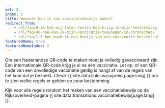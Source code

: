 ```yaml
---
set: 2
index: 2
title: Wanneer kan ik een vaccinatiebewijs maken?
redirect_from: 
    - /nl/faq/8-ik-heb-mij-laten-testen-hoe-krijg-ik-mijn-testuitslag
    - /nl/faq/40-hoe-kan-ik-mijn-vaccinatie-toevoegen-in-coronacheck
    - /nl/faq/1-5-hoe-maak-ik-een-bewijs-van-een-vaccinatie-herstel-of-testuitslag
featuredHome: true
featuredHomeIndex: 2
---
```

Om een Nederlandse QR-code te maken moet je volledig gevaccineerd zijn. Een internationale QR-code krijg je al na één vaccinatie. Let op: of een QR-code van een onvolledige vaccinatie geldig is hangt af van de regels van het land dat je bezoekt. Check {{ site.data.links.wijsopreis[page.lang] }} om te zien welke regels er gelden op jouw bestemming.

Kijk voor alle regels rondom het maken van een vaccinatiebewijs op de Rijksoverheid-pagina {{ site.data.translations.vaccinatiebewijs[page.lang] }}.
